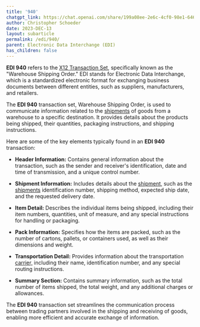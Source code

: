 ```yaml
---
title: '940'
chatgpt_link: https://chat.openai.com/share/199a08ee-2e6c-4cf0-98e1-6469e6c98ed4
author: Christopher Schoeder
date: 2023-DEC-13
layout: subarticle
permalink: /edi/940/
parent: Electronic Data Interchange (EDI)
has_children: false
---
```


**EDI 940** refers to the <a href="https://x12.org/" rel="nofollow" target="_blank">X12 Transaction Set</a>, specifically known as the "Warehouse Shipping Order." EDI stands for Electronic Data Interchange, which is a standardized electronic format for exchanging business documents between different entities, such as suppliers, manufacturers, and retailers.

The **EDI 940** transaction set, Warehouse Shipping Order, is used to communicate information related to the <a href="/glossery/shipments">shipments</a> of goods from a warehouse to a specific destination. It provides details about the products being shipped, their quantities, packaging instructions, and shipping instructions.

Here are some of the key elements typically found in an **EDI 940** transaction:

- **Header Information:** Contains general information about the transaction, such as the sender and receiver's identification, date and time of transmission, and a unique control number.

- **Shipment Information:** Includes details about the <a href="/glossery/shipments">shipment,</a> such as the <a href="/glossery/shipments">shipments</a> identification number, shipping method, expected ship date, and the requested delivery date.

- **Item Detail:** Describes the individual items being shipped, including their item numbers, quantities, unit of measure, and any special instructions for handling or packaging.

- **Pack Information:** Specifies how the items are packed, such as the number of cartons, pallets, or containers used, as well as their dimensions and weight.

- **Transportation Detail:** Provides information about the transportation <a href="/carriers/">carrier,</a> including their name, identification number, and any special routing instructions.

- **Summary Section:** Contains summary information, such as the total number of items shipped, the total weight, and any additional charges or allowances.

The **EDI 940** transaction set streamlines the communication process between trading partners involved in the shipping and receiving of goods, enabling more efficient and accurate exchange of information.

